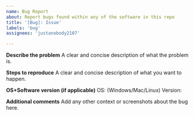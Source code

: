```yaml
---
name: Bug Report
about: Report bugs found within any of the software in this repo
title: '[Bug]: Issue'
labels: 'bug'
assignees: 'justanobody2107'

---
```


**Describe the problem**
A clear and concise description of what the problem is.

**Steps to reproduce**
A clear and concise description of what you want to happen.

**OS+Software version (if applicable)**
OS: (Windows/Mac/Linux)
Version:

**Additional comments**
Add any other context or screenshots about the bug here.
